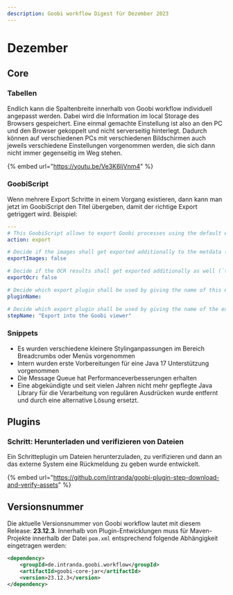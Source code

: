 ```yaml
---
description: Goobi workflow Digest für Dezember 2023
---
```


# Dezember

## Core

### Tabellen

Endlich kann die Spaltenbreite innerhalb von Goobi workflow individuell angepasst werden. Dabei wird die Information im local Storage des Browsers gespeichert. Eine einmal gemachte Einstellung ist also an den PC und den Browser gekoppelt und nicht serverseitig hinterlegt. Dadurch können auf verschiedenen PCs mit verschiedenen Bildschirmen auch jeweils verschiedene Einstellungen vorgenommen werden, die sich dann nicht immer gegenseitig im Weg stehen.

{% embed url="https://youtu.be/Ve3K6ljVnm4" %}

### GoobiScript

Wenn mehrere Export Schritte in einem Vorgang existieren, dann kann man jetzt im GoobiScript den Titel übergeben, damit der richtige Export getriggert wird. Beispiel:

```yaml
---
# This GoobiScript allows to export Goobi processes using the default export mechanism. It either uses the default export or alternativly an export plugin that was configured in one of the workflow steps.
action: export

# Decide if the images shall get exported additionally to the metdata (`true`).
exportImages: false

# Decide if the OCR results shall get exported additionally as well (`true`).
exportOcr: false

# Decide which export plugin shall be used by giving the name of this export plugin. It has the highest priority if it is configured. [OPTIONAL]
pluginName: 

# Decide which export plugin shall be used by giving the name of the export step. If it is configured then it will try to find this export step first, and only when there is no such step, will the standard choice be used instead. [OPTIONAL]
stepName: "Export into the Goobi viewer"
```

### Snippets

* Es wurden verschiedene kleinere Stylinganpassungen im Bereich Breadcrumbs oder Menüs vorgenommen
* Intern wurden erste Vorbereitungen für eine Java 17 Unterstützung vorgenommen
* Die Message Queue hat Performanceverbesserungen erhalten
* Eine abgekündigte und seit vielen Jahren nicht mehr gepflegte Java Library für die Verarbeitung von regulären Ausdrücken wurde entfernt und durch eine alternative Lösung ersetzt.

## Plugins

### Schritt: Herunterladen und verifizieren von Dateien

Ein Schritteplugin um Dateien herunterzuladen, zu verifizieren und dann an das externe System eine Rückmeldung zu geben wurde entwickelt.

{% embed url="https://github.com/intranda/goobi-plugin-step-download-and-verify-assets" %}

## Versionsnummer

Die aktuelle Versionsnummer von Goobi workflow lautet mit diesem Release: **23.12.3**. Innerhalb von Plugin-Entwicklungen muss für Maven-Projekte innerhalb der Datei `pom.xml` entsprechend folgende Abhängigkeit eingetragen werden:&#x20;

```xml
<dependency>
    <groupId>de.intranda.goobi.workflow</groupId>
    <artifactId>goobi-core-jar</artifactId>
    <version>23.12.3</version>
</dependency>
```

